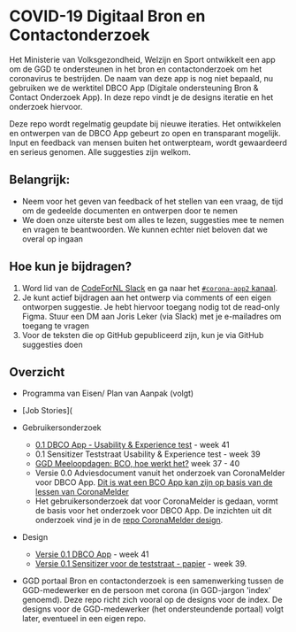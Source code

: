 # COVID-19 Digitaal Bron en Contactonderzoek

Het Ministerie van Volksgezondheid, Welzijn en Sport ontwikkelt een app om de GGD te ondersteunen in het bron en contactonderzoek om het coronavirus te bestrijden. De naam van deze app is nog niet bepaald, nu gebruiken we de werktitel DBCO App (Digitale ondersteuning Bron & Contact Onderzoek App). In deze repo vindt je de designs iteratie en het onderzoek hiervoor. 

Deze repo wordt regelmatig geupdate bij nieuwe iteraties. Het ontwikkelen en ontwerpen van de DBCO App gebeurt zo open en transparant mogelijk. Input en feedback van mensen buiten het ontwerpteam, wordt gewaardeerd en serieus genomen. Alle suggesties zijn welkom.

## Belangrijk:
* Neem voor het geven van feedback of het stellen van een vraag, de tijd om de gedeelde documenten en ontwerpen door te nemen
* We doen onze uiterste best om alles te lezen, suggesties mee te nemen en vragen te beantwoorden. We kunnen echter niet beloven dat we overal op ingaan

## Hoe kun je bijdragen?

1. Word lid van de [CodeForNL Slack](https://doemee.codefor.nl/) en ga naar het [`#corona-app2` kanaal](https://codefornl.slack.com/archives/C01C25PP95L). 
2. Je kunt actief bijdragen aan het ontwerp via comments of een eigen ontworpen suggestie. Je hebt hiervoor toegang nodig tot de read-only Figma. Stuur een DM aan Joris Leker (via Slack) met je e-mailadres om toegang te vragen
3. Voor de teksten die op GitHub gepubliceerd zijn, kun je via GitHub suggesties doen

## Overzicht
* Programma van Eisen/ Plan van Aanpak (volgt)
* [Job Stories](

* Gebruikersonderzoek
  * [0.1 DBCO App - Usability & Experience test](https://corona.sticktailapp.com/study/app-onderzoek-901/) - week 41
  * 0.1 Sensitizer Teststraat Usability & Experience test - week 39
  * [GGD Meeloopdagen: BCO, hoe werkt het?](https://corona.sticktailapp.com/study/bco-onderzoek-hoe-werkt-het-655/) week 37 - 40 
  * Versie 0.0 Adviesdocument vanuit het onderzoek van CoronaMelder voor DBCO App. [Dit is wat een BCO App kan zijn op basis van de lessen van CoronaMelder](https://docs.google.com/document/d/1zNSkXXfYkcB18r2-kMdSy5Nujs0_wg39Y3Ee3P_1a1s/edit?usp=sharing)
  * Het gebruikersonderzoek dat voor CoronaMelder is gedaan, vormt de basis voor het onderzoek voor DBCO App. De inzichten uit dit onderzoek vind je in de [repo CoronaMelder design](https://github.com/minvws/nl-covid19-notification-app-design).
  
* Design
  * [Versie 0.1 DBCO App](https://www.figma.com/file/Vndv3EXiJDQ98livrJJcaT/Public-App2-Digitale-ondersteuning-bron-en-contactonderzoek?node-id=0%3A1) - week 41
  * [Versie 0.1 Sensitizer voor de teststraat - papier](https://www.figma.com/file/Vndv3EXiJDQ98livrJJcaT/Public-App2-Digitale-ondersteuning-bron-en-contactonderzoek?node-id=3%3A15580) - week 39.

* GGD portaal
Bron en contactonderzoek is een samenwerking tussen de GGD-medewerker en de persoon met corona (in GGD-jargon 'index' genoemd). Deze repo richt zich vooral op de designs voor de index. De designs voor de GGD-medewerker (het ondersteundende portaal) volgt later, eventueel in een eigen repo. 
